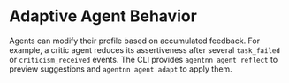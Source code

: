 # Adaptive Agent Behavior

Agents can modify their profile based on accumulated feedback. For example, a
critic agent reduces its assertiveness after several `task_failed` or
`criticism_received` events. The CLI provides `agentnn agent reflect` to preview
suggestions and `agentnn agent adapt` to apply them.
